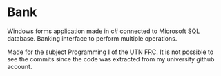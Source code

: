 # Bank
Windows forms application made in c# connected to Microsoft SQL database. 
Banking interface to perform multiple operations.

Made for the subject Programming I of the UTN FRC.
It is not possible to see the commits since the code was extracted from my university github account.
